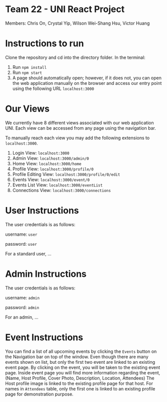 # Team 22 - UNI React Project
Members: Chris On, Crystal Yip, Wilson Wei-Shang Hsu, Victor Huang

# Instructions to run
Clone the repository and cd into the directory folder. In the terminal:
1. Run `npm install`
2. Run `npm start`
3. A page should automatically open; however, if it does not, you can open the web application manually on the browser and access our entry point using the following URL `localhost:3000`

# Our Views
We currently have 8 different views associated with our web application UNI. Each view can be accessed from any page using the navigation bar. 

To manually reach each view you may add the following extensions to `localhost:3000`.

1. Login View: `localhost:3000`
2. Admin View: `localhost:3000/admin/0`
3. Home View: `localhost:3000/home`
4. Profile View: `localhost:3000/profile/0`
5. Profile Editing View: `localhost:3000/profile/0/edit`
6. Events View: `localhost:3000/event/0`
7. Events List View: `localhost:3000/eventList`
8. Connections View: `localhost:3000/connections`

# User Instructions
The user credentials is as follows:

username: `user`

password: `user`

For a standard user, ...

# Admin Instructions
The user credentials is as follows:

username: `admin`

password: `admin`

For an admin, ...

# Event Instructions
You can find a list of all upcoming events by clicking the `Events` button on the Navigation bar on top of the window. 
Even though there are many events shown on list, but only the first two event are linked to an existing event page. By clicking on the event, you will be taken to the existing event page.
Inside event page you will find more information regarding the event, (Name, Host Profile, Cover Photo, Description, Location, Attendees) The Host profile image is linked to the existing profile page for that host. For names in `Attendees` table, only the first one is linked to an existing profile page for demonstration purpose. 
